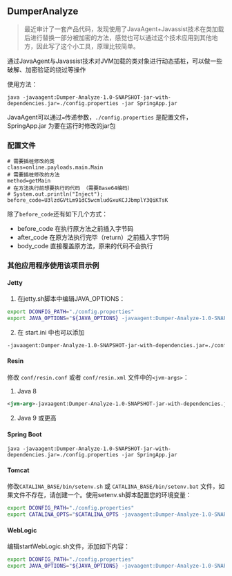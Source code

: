 ## DumperAnalyze

> 最近审计了一套产品代码，发现使用了JavaAgent+Javassist技术在类加载后进行替换一部分被加密的方法，感觉也可以通过这个技术应用到其他地方，因此写了这个小工具，原理比较简单。

通过JavaAgent与Javassist技术对JVM加载的类对象进行动态插桩，可以做一些破解、加密验证的绕过等操作

使用方法：

```
java -javaagent:Dumper-Analyze-1.0-SNAPSHOT-jar-with-dependencies.jar=./config.properties -jar SpringApp.jar
```

JavaAgent可以通过`=`传递参数，`./config.properties` 是配置文件，SpringApp.jar 为要在运行时修改的jar包


### 配置文件


```properties
# 需要插桩修改的类
class=online.payloads.main.Main
# 需要插桩修改的方法
method=getMain
# 在方法执行前想要执行的代码 （需要Base64编码）
# System.out.println("Inject");
before_code=U3lzdGVtLm91dC5wcmludGxuKCJJbmplY3QiKTsK
```

除了`before_code`还有如下几个方式：

- before_code 在执行原方法之前插入字节码
- after_code  在原方法执行完毕（return）之前插入字节码
- body_code   直接覆盖原方法，原来的代码不会执行

### 其他应用程序使用该项目示例

#### Jetty

1. 在jetty.sh脚本中编辑JAVA_OPTIONS：

```bash
export DCONFIG_PATH="./config.properties"
export JAVA_OPTIONS="${JAVA_OPTIONS} -javaagent:Dumper-Analyze-1.0-SNAPSHOT-jar-with-dependencies.jar=${DCONFIG_PATH}"
```
2. 在 start.ini 中也可以添加

```bash
-javaagent:Dumper-Analyze-1.0-SNAPSHOT-jar-with-dependencies.jar=./config.properties
```

#### Resin

修改 `conf/resin.conf` 或者 `conf/resin.xml` 文件中的`<jvm-args>`：

1. Java 8

```xml
<jvm-arg>-javaagent:Dumper-Analyze-1.0-SNAPSHOT-jar-with-dependencies.jar=./config.properties</jvm-arg>
```
2. Java 9 或更高

#### Spring Boot 

```
java -javaagent:Dumper-Analyze-1.0-SNAPSHOT-jar-with-dependencies.jar=./config.properties -jar SpringApp.jar
```

#### Tomcat

修改`CATALINA_BASE/bin/setenv.sh` 或 `CATALINA_BASE/bin/setenv.bat` 文件，如果文件不存在，请创建一个。使用setenv.sh脚本配置您的环境变量：

```bash
export DCONFIG_PATH="./config.properties"
export CATALINA_OPTS="$CATALINA_OPTS -javaagent:Dumper-Analyze-1.0-SNAPSHOT-jar-with-dependencies.jar=${DCONFIG_PATH}"
```

#### WebLogic

编辑startWebLogic.sh文件，添加如下内容：

```bash
export DCONFIG_PATH="./config.properties"
export JAVA_OPTIONS="${JAVA_OPTIONS} -javaagent:Dumper-Analyze-1.0-SNAPSHOT-jar-with-dependencies.jar=${DCONFIG_PATH}"
```

